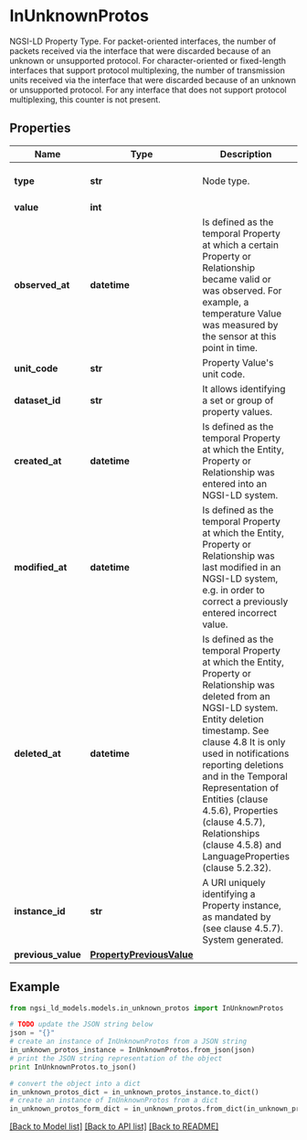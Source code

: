 # InUnknownProtos

NGSI-LD Property Type. For packet-oriented interfaces, the number of packets received via the interface that were discarded because of an unknown or unsupported protocol.  For character-oriented or fixed-length interfaces that support protocol multiplexing, the number of transmission units received via the interface that were discarded because of an unknown or unsupported protocol. For any interface that does not support protocol multiplexing, this counter is not present. 

## Properties
Name | Type | Description | Notes
------------ | ------------- | ------------- | -------------
**type** | **str** | Node type.  | [optional] [default to 'Property']
**value** | **int** |  | 
**observed_at** | **datetime** | Is defined as the temporal Property at which a certain Property or Relationship became valid or was observed. For example, a temperature Value was measured by the sensor at this point in time.  | [optional] 
**unit_code** | **str** | Property Value&#39;s unit code.  | [optional] 
**dataset_id** | **str** | It allows identifying a set or group of property values.  | [optional] 
**created_at** | **datetime** | Is defined as the temporal Property at which the Entity, Property or Relationship was entered into an NGSI-LD system.  | [optional] [readonly] 
**modified_at** | **datetime** | Is defined as the temporal Property at which the Entity, Property or Relationship was last modified in an NGSI-LD system, e.g. in order to correct a previously entered incorrect value.  | [optional] [readonly] 
**deleted_at** | **datetime** | Is defined as the temporal Property at which the Entity, Property or Relationship was deleted from an NGSI-LD system.  Entity deletion timestamp. See clause 4.8 It is only used in notifications reporting deletions and in the Temporal Representation of Entities (clause 4.5.6), Properties (clause 4.5.7), Relationships (clause 4.5.8) and LanguageProperties (clause 5.2.32).  | [optional] [readonly] 
**instance_id** | **str** | A URI uniquely identifying a Property instance, as mandated by (see clause 4.5.7). System generated.  | [optional] [readonly] 
**previous_value** | [**PropertyPreviousValue**](PropertyPreviousValue.md) |  | [optional] 

## Example

```python
from ngsi_ld_models.models.in_unknown_protos import InUnknownProtos

# TODO update the JSON string below
json = "{}"
# create an instance of InUnknownProtos from a JSON string
in_unknown_protos_instance = InUnknownProtos.from_json(json)
# print the JSON string representation of the object
print InUnknownProtos.to_json()

# convert the object into a dict
in_unknown_protos_dict = in_unknown_protos_instance.to_dict()
# create an instance of InUnknownProtos from a dict
in_unknown_protos_form_dict = in_unknown_protos.from_dict(in_unknown_protos_dict)
```
[[Back to Model list]](../README.md#documentation-for-models) [[Back to API list]](../README.md#documentation-for-api-endpoints) [[Back to README]](../README.md)


